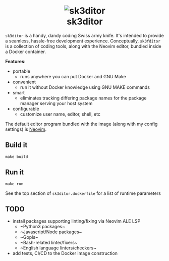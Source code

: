 <h1 align="center">
  <img src="https://user-images.githubusercontent.com/4662876/221683471-d472d9c0-7d19-4e46-a7fd-44dcfd59ebd9.png" alt="sk3ditor">
     <div><strong>sk3ditor</strong></div>
</h1>

`sk3ditor` is a handy, dandy coding Swiss army knife. It's intended to provide a seamless, hassle-free development experience. Conceptually, `sk3fditor` is a collection of coding tools, along with the Neovim editor, bundled inside a Docker container.

**Features:**
- portable
  - runs anywhere you can put Docker and GNU Make
- convenient
  - run it without Docker knowledge using GNU MAKE commands
- smart
  - eliminates tracking differing package names for the package manager serving your host system
- configurable 
  - customize user name, editor, shell, etc

The default editor program bundled with the image (along with my config settings) is [Neovim](https://neovim.io/).

## Build it
```
make build
```

## Run it
```
make run
```

See the top section of `sk3ditor.dockerfile` for a list of runtime parameters

## TODO
- install packages supporting linting/fixing via Neovim ALE LSP
  - ~Python3 packages~
  - ~Javascript/Node packages~
  - ~Gopls~
  - ~Bash-related linter/fixers~
  - ~English language linters/checkers~
- add tests, CI/CD to the Docker image construction
